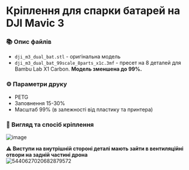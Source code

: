 # Кріплення для спарки батарей на DJI Mavic 3
### :books: Опис файлів
- `dji_m3_dual_bat.stl` - оригінальна модель
- `dji_m3_dual_bat_99scale_8parts_x1c.3mf` - пресет на 8 деталей для Bambu Lab X1 Carbon. **Модель зменшена до 99%.**
### :gear: Параметри друку
- PETG
- Заповнення 15-30%
- Масштаб 99% (в залежності від пластику та принтера)

### :eyes: Вигляд та спосіб кріплення
![image](https://github.com/user-attachments/assets/4070c6de-2487-414d-b5a1-71f0ad5dbff3)  
  
⚠️ **Виступи на внутрішній стороні деталі мають зайти в вентиляційні отвори на задній частині дрона**  
![5440627020682879572](https://github.com/user-attachments/assets/d6d9fb12-95f3-4a15-ae19-eab76780032e)
